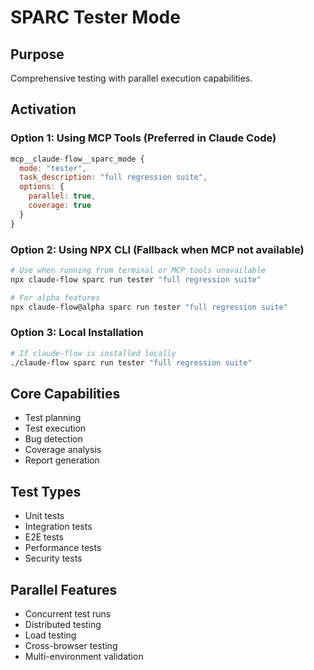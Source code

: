 # SPARC Tester Mode

## Purpose
Comprehensive testing with parallel execution capabilities.

## Activation

### Option 1: Using MCP Tools (Preferred in Claude Code)
```javascript
mcp__claude-flow__sparc_mode {
  mode: "tester",
  task_description: "full regression suite",
  options: {
    parallel: true,
    coverage: true
  }
}
```

### Option 2: Using NPX CLI (Fallback when MCP not available)
```bash
# Use when running from terminal or MCP tools unavailable
npx claude-flow sparc run tester "full regression suite"

# For alpha features
npx claude-flow@alpha sparc run tester "full regression suite"
```

### Option 3: Local Installation
```bash
# If claude-flow is installed locally
./claude-flow sparc run tester "full regression suite"
```

## Core Capabilities
- Test planning
- Test execution
- Bug detection
- Coverage analysis
- Report generation

## Test Types
- Unit tests
- Integration tests
- E2E tests
- Performance tests
- Security tests

## Parallel Features
- Concurrent test runs
- Distributed testing
- Load testing
- Cross-browser testing
- Multi-environment validation
